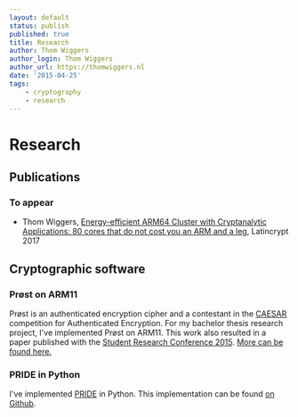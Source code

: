 ```yaml
---
layout: default
status: publish
published: true
title: Research
author: Thom Wiggers
author_login: Thom Wiggers
author_url: https://thomwiggers.nl
date: '2015-04-25'
tags:
    - cryptography
    - research
---
```


# Research

## Publications

### To appear
<!-- fixme use bibliography -->

* Thom Wiggers, [Energy-efficient ARM64 Cluster with Cryptanalytic Applications: 80 cores that do not cost you an ARM and a leg][armcluster], Latincrypt 2017

## Cryptographic software

### Prøst on ARM11
Prøst is an authenticated encryption cipher and a contestant in the [CAESAR][caesar] competition for Authenticated Encryption.
For my bachelor thesis research project, I've implemented Prøst on ARM11. This work also resulted in a paper published with the
[Student Research Conference 2015][src]. [More can be found here.][proestpage]

### PRIDE in Python

I've implemented [PRIDE][pridepaper] in Python. This implementation can be found [on Github][pride-python].

[armcluster]: /research/armcluster
[qhasm-arm]: https://github.com/thomwiggers/qhasm
[slpsat]: https://github.com/thomwiggers/find-shortest-slp
[slp-heuristic]: https://github.com/thomwiggers/slp-heuristic
[proest-arm11]: https://github.com/thomwiggers/proest-arm11
[thesis]: bachelorthesis.pdf
[presentation]: presentation.pdf
[caesar]: http://competitions.cr.yp.to
[qhasm]: http://cr.yp.to/qhasm.html
[cpucycles4ns]: https://github.com/thomwiggers/cpucycles4ns
[fixme]: http://wpformation.com/wp-content/uploads/2014/03/todo1.jpg
[proestpage]: /proest/
[pridepaper]: https://eprint.iacr.org/2014/453.pdf
[pride-python]: https://github.com/thomwiggers/pride-python/
[src]: http://studentresearchconference.nl
